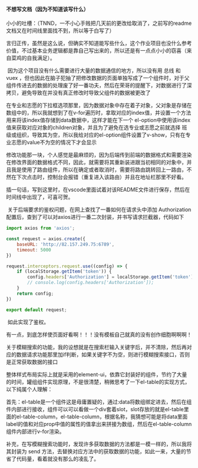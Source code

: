 #### 不想写文档（因为不知道该写什么）

小小的吐槽：（TNND，一不小心手贱把几天前的更改给取消了，之前写的readme文档又在时间线里面找不到，所以等于白写了）

​	言归正传，虽然是这么说，但确实不知道能写些什么，这个作业项目也没什么参考价值，不过基本业务逻辑都是靠自己写出来的，所以还是有一点点小小的窃喜（来自菜鸡的自我满足）。

​	因为这个项目没有什么需要进行大量的数据通信的地方，所以没有用 总线 和 vuex ，但也因此在脑子犯抽了把修改数据的页面单独写成了一个组件时，对于父组件传进去的数据的处理废了好一番功夫，然后在荣哥的提醒下，对数据进行了深拷贝，避免导致在并没有真正修改时导致父组件的数据被更改了

​	在专业和志愿的下拉框选项那里，因为数据对象中存在着子对象，父对象是存储在数组中的，所以我就想到了在v-for遍历时，拿取对应的index值，并设置一个方法用来将该index值存储到data数据中，这样才能在下一个  el-option中使用该index值来获取对应对象的children对象，并且为了避免在选专业或志愿之前就选择 班级或组织，导致其为空，所以我给对应的el-option组件设置了v-show，只有在专业志愿的value不为空的情况下才会显示

​	修改功能那一块，个人感觉是最麻烦的，因为后端传到前端的数据格式和需要渲染在修改界面的数据格式不同，因此，就需要将其重新装进跟当初相同的对象中，并且我是使用了路由组件，所以在确定或者取消时，需要将路由跳转回上一路由，不然在下次点击时，控制台会报错（重复进入该路由）并且在地址栏那里不好看。

​	插一句话，写到这里时，在vscode里面试着对该README文件进行保存，然后在时间线中出现了，可喜可贺。

​	关于后端要求的鉴权问题，在网上查找了一番如何在请求头中添加 Authorization 配置后，查到了可以对axios进行一番二次封装，并书写请求拦截器，代码如下

```js
import axios from 'axios';

const request = axios.create({
    baseURL: 'http://82.157.249.75:6789',
    timeout: 5000
})

request.interceptors.request.use((config) => {
    if (localStorage.getItem('token')) {
        config.headers['Authorization'] = localStorage.getItem('token')
        // console.log(config.headers['Authorization']);
    }
    return config;
})

export default request;
```

​	如此实现了鉴权。

有一点，到底怎样使页面好看啊！！！没有模板自己就真的没有创作细胞啊啊啊！

​	关于模糊搜索的功能，我的设想就是在搜索栏输入关键字后，并不清除，然后再对应的数据请求功能那里加if判断，如果关键字不为空，则进行模糊搜索接口，否则是正常获取数据的接口

整体样式布局实际上就是采用的element-ui，依靠它封装好的组件，节约了大量的时间，罐组组件实现原理，不是很清楚，稍微思考了一下el-table的实现方式，以下纯属个人理解：

​	首先：el-table是一个组件这是毋庸置疑的，通过:data将数组绑定进去，然后在组件内部进行接收，组件可以可以看做一个div套着slot，slot存放的就是el-table里面的el-table-column，el-table-column，根据名称，我猜想可能是将data里面label的值和对应prop中值的属性的值拿出来拼接为数组，然后在el-table-column组件内部进行v-for渲染。

​	补充，在写模糊搜索功能时，发现许多获取数据的方法都是一模一样的，所以我将其封装为 send 方法，去替换对应方法中的获取数据的功能，如此一来，大量的节省了代码量，看着就没有那么的凌乱了。
